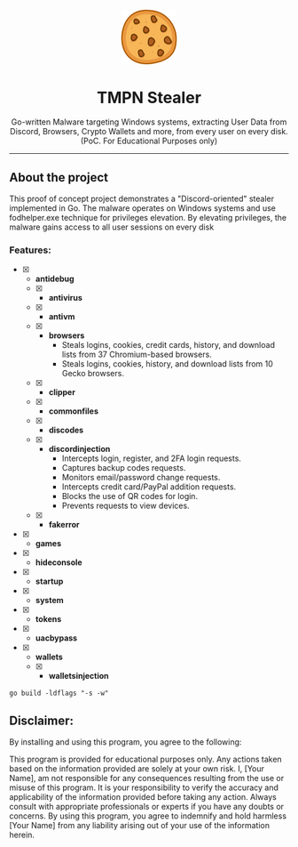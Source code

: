 
<p align="center">
    <img src="./.github/assets/avatar.png" width=100  >
</p>



<h1 align="center">TMPN Stealer</h1>

<p align="center">Go-written Malware targeting Windows systems, extracting User Data from Discord, Browsers, Crypto Wallets and more, from every user on every disk. (PoC. For Educational Purposes only)</p>

---

## About the project

This proof of concept project demonstrates a "Discord-oriented" stealer implemented in Go. The malware operates on Windows systems and use fodhelper.exe technique for privileges elevation. By elevating privileges, the malware gains access to all user sessions on every disk

### Features:
- [x] - **antidebug**
  - [x] - **antivirus**
  - [x] - **antivm**
  - [x] - **browsers**
	  - Steals logins, cookies, credit cards, history, and download lists from 37 Chromium-based browsers.
 	  - Steals logins, cookies, history, and download lists from 10 Gecko browsers.
  - [x] - **clipper**
  - [x] - **commonfiles**
  - [x] - **discodes**
  - [x] - **discordinjection**
	  - Intercepts login, register, and 2FA login requests.
  	  - Captures backup codes requests.
  	  - Monitors email/password change requests.
 	  - Intercepts credit card/PayPal addition requests.
  	  - Blocks the use of QR codes for login.
 	  - Prevents requests to view devices.
  - [x] - **fakerror**
- [x] - **games**
- [x] - **hideconsole**
- [x] - **startup**
- [x] - **system**
- [x] - **tokens**
- [x] - **uacbypass**
- [x] - **wallets**
  - [x] - **walletsinjection**

```
go build -ldflags "-s -w"
```


## Disclaimer:

By installing and using this program, you agree to the following:

This program is provided for educational purposes only. Any actions taken based on the information provided are solely at your own risk. I, [Your Name], am not responsible for any consequences resulting from the use or misuse of this program. It is your responsibility to verify the accuracy and applicability of the information provided before taking any action. Always consult with appropriate professionals or experts if you have any doubts or concerns. By using this program, you agree to indemnify and hold harmless [Your Name] from any liability arising out of your use of the information herein.

